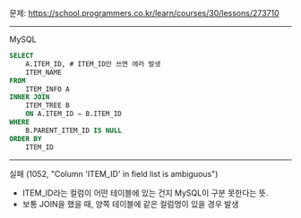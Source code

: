 문제: https://school.programmers.co.kr/learn/courses/30/lessons/273710

---

MySQL

```SQL
SELECT
    A.ITEM_ID, # ITEM_ID만 쓰면 에러 발생
    ITEM_NAME
FROM
    ITEM_INFO A
INNER JOIN
    ITEM_TREE B
    ON A.ITEM_ID = B.ITEM_ID
WHERE
    B.PARENT_ITEM_ID IS NULL
ORDER BY
    ITEM_ID
```

---

실패 (1052, "Column 'ITEM_ID' in field list is ambiguous")

- ITEM_ID라는 컬럼이 어떤 테이블에 있는 건지 MySQL이 구분 못한다는 뜻. 
- 보통 JOIN을 했을 때, 양쪽 테이블에 같은 컬럼명이 있을 경우 발생

